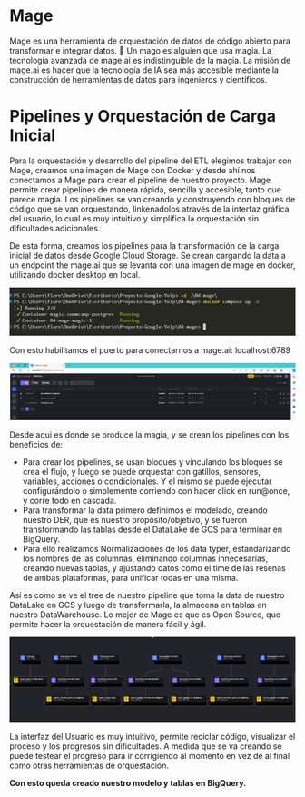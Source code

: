 # Mage

Mage es una herramienta de orquestación de datos de código abierto para transformar e integrar datos.
🧙 Un mago es alguien que usa magia. La tecnología avanzada de mage.ai es indistinguible de la magia.
La misión de mage.ai es hacer que la tecnología de IA sea más accesible mediante la construcción de herramientas de datos para ingenieros y científicos.

# Pipelines y Orquestación de Carga Inicial

Para la orquestación y desarrollo del pipeline del ETL elegimos trabajar con Mage, creamos una imagen de Mage con Docker y desde ahí nos conectamos a Mage para crear el pipeline de nuestro proyecto.
Mage permite crear pipelines de manera rápida, sencilla y accesible, tanto que parece magia.
Los pipelines se van creando y construyendo con bloques de código que se van orquestando, linkenadolos através de la interfaz gráfica del usuario, lo cual es muy intuitivo y simplifica la orquestación sin dificultades adicionales.

De esta forma, creamos los pipelines para la transformación de la carga inicial de datos desde Google Cloud Storage.
Se crean cargando la data a un endpoint the mage.ai que se levanta con una imagen de mage en docker, utilizando docker desktop en local.

![docker up](img1.JPG)

Con esto habilitamos el puerto para conectarnos a mage.ai: localhost:6789

![mageai](img2.JPG)

Desde aqui es donde se produce la magia, y se crean los pipelines con los beneficios de:

- Para crear los pipelines, se usan bloques y vinculando los bloques se crea el flujo, y luego se puede orquestar con gatillos, sensores, variables, acciones o condicionales. Y el mismo se puede ejecutar configurándolo o simplemente corriendo con hacer click en run@once, y corre todo en cascada.
- Para transformar la data primero definimos el modelado, creando nuestro DER, que es nuestro propósito/objetivo, y se fueron transformando las tablas desde el DataLake de GCS para terminar en BigQuery.
- Para ello realizamos Normalizaciones de los data typer, estandarizando los nombres de las columnas, eliminando columnas innecesarias, creando nuevas tablas, y ajustando datos como el time de las resenas de ambas plataformas, para unificar todas en una misma.

Así es como se ve el tree de nuestro pipeline que toma la data de nuestro DataLake en GCS y luego de transformarla, la almacena en tablas en nuestro DataWarehouse.
Lo mejor de Mage es que es Open Source, que permite hacer la orquestación de manera fácil y ágil.

![pipeline](img3.JPG)

La interfaz del Usuario es muy intuitivo, permite reciclar código, visualizar el proceso y los progresos sin dificultades. A medida que se va creando se puede testear el progreso para ir corrigiendo al momento en vez de al final como otras herramientas de orquestación.

**Con esto queda creado nuestro modelo y tablas en BigQuery.**
